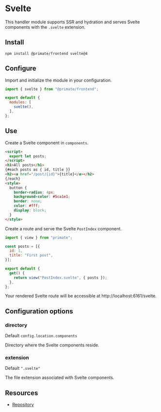 # Svelte

This handler module supports SSR and hydration and serves Svelte components
with the `.svelte` extension.

## Install

`npm install @primate/frontend svelte@4`

## Configure

Import and initialize the module in your configuration.

```js caption=primate.config.js
import { svelte } from "@primate/frontend";

export default {
  modules: [
    svelte(),
  ],
};
```

## Use

Create a Svelte component in `components`.

```html caption=components/PostIndex.svelte
<script>
  export let posts;
</script>
<h1>All posts</h1>
{#each posts as { id, title }}
<h2><a href="/post/{id}">{title}</a></h2>
{/each}
<style>
  button {
    border-radius: 4px;
    background-color: #5ca1e1;
    border: none;
    color: #fff;
    display: block;
  }
</style>
```

Create a route and serve the Svelte `PostIndex` component.

```js caption=routes/svelte.js
import { view } from "primate";

const posts = [{
  id: 1,
  title: "First post",
}];

export default {
  get() {
    return view("PostIndex.svelte", { posts });
  },
};
```

Your rendered Svelte route will be accessible at http://localhost:6161/svelte.

## Configuration options

### directory

Default `config.location.components`

Directory where the Svelte components reside.

### extension

Default `".svelte"`

The file extension associated with Svelte components.

## Resources

* [Repository][repo]

[repo]: https://github.com/primatejs/primate/tree/master/packages/frontend
